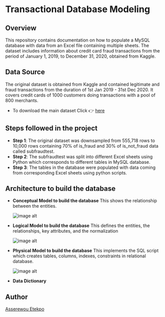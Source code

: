 # Transactional Database Modeling
## Overview
This repository contains documentation on how to populate a MySQL database with data from an Excel file containing multiple sheets. The dataset includes information about credit card fraud transactions from the period of January 1, 2019, to December 31, 2020, obtained from Kaggle.
## Data Source
The original dataset is obtained from Kaggle and contained legitimate and fraud transactions from the duration of 1st Jan 2019 - 31st Dec 2020. It covers credit cards of 1000 customers doing transactions with a pool of 800 merchants.
- To download the main dataset Click 👉 [here](https://www.kaggle.com/datasets/kartik2112/fraud-detection)
## Steps followed in the project
- **Step 1**: The original dataset was downsampled from 555,718 rows to 10,000 rows containing 70% of is_fraud and 30% of is_not_fraud data called subfraudtest.
- **Step 2**: The subfraudtest was split into different Excel sheets using Python which corresponds to different tables in MySQL database.
- **Step 3**: The tables in the database were populated with data coming from corresponding Excel sheets using python scripts.
## Architecture to build the database
- **Conceptual Model to build the database** This shows the relationship between the entities.
  
  ![image alt](https://github.com/aetekpo/OLTP-Data-Modeling/blob/9e933f16ed0d51f0dda7a6325f6d59f9d9c660f3/Conceptual%20Model%20for%20the%20dataset.png)
  
- **Logical Model to build the database** This defines the entities, the relationships, key attributes, and the normalization
  
  ![image alt](https://github.com/aetekpo/OLTP-Data-Modeling/blob/264f381690c3a1ce91f127d2255fd7225849524d/Logical%20Model%20for%20the%20dataset.png)
  
- **Physical Model to build the database** This implements the SQL script which creates tables, columns, indexes, constraints in relational database.

  ![image alt](https://github.com/aetekpo/OLTP-Data-Modeling/blob/ba7d59ee22ae712c1d5db12743006847375d0a9e/Physical%20Model%20for%20the%20dataset.png)
  
- **Data Dictionary**
## Author
[Asserewou Etekpo](https://www.linkedin.com/in/asserewou-etekpo-1450821a2/)



